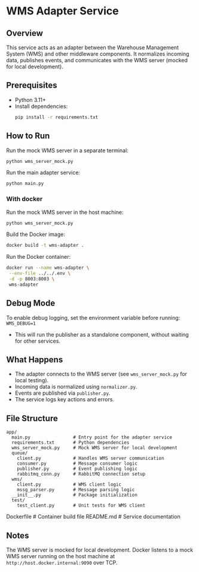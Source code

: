 # WMS Adapter Service

## Overview
This service acts as an adapter between the Warehouse Management System (WMS) and other middleware components. It normalizes incoming data, publishes events, and communicates with the WMS server (mocked for local development).

## Prerequisites
- Python 3.11+
- Install dependencies:
  ```bash
  pip install -r requirements.txt
  ```

## How to Run
Run the mock WMS server in a separate terminal:
```bash
python wms_server_mock.py
```
Run the main adapter service:
```bash
python main.py
```

### With docker

Run the mock WMS server in the host machine:
```bash
python wms_server_mock.py
```
Build the Docker image:
```bash
docker build -t wms-adapter .
```
Run the Docker container:
```bash
docker run --name wms-adapter \
 --env-file ../../.env \
 -d -p 8003:8003 \
 wms-adapter
```

## Debug Mode
To enable debug logging, set the environment variable before running:
`WMS_DEBUG=1`

- This will run the publisher as a standalone component, without waiting for other services.

## What Happens
- The adapter connects to the WMS server (see `wms_server_mock.py` for local testing).
- Incoming data is normalized using `normalizer.py`.
- Events are published via `publisher.py`.
- The service logs key actions and errors.

## File Structure
```
app/
  main.py                # Entry point for the adapter service
  requirements.txt       # Python dependencies
  wms_server_mock.py     # Mock WMS server for local development
  queue/
    client.py            # Handles WMS server communication
    consumer.py          # Message consumer logic
    publisher.py         # Event publishing logic
    rabbitmq_conn.py     # RabbitMQ connection setup
  wms/
    client.py            # WMS client logic
    mssg_parser.py       # Message parsing logic
  __init__.py            # Package initialization
  test/
    test_client.py       # Unit tests for WMS client
```
Dockerfile               # Container build file
README.md                # Service documentation

## Notes

The WMS server is mocked for local development. 
Docker listens to a mock WMS server running on the host machine at `http://host.docker.internal:9090` over TCP.
